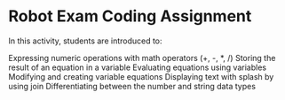 # Robot Exam Coding Assignment

In this activity, students are introduced to:

Expressing numeric operations with math operators (+, -, *, /)
Storing the result of an equation in a variable
Evaluating equations using variables
Modifying and creating variable equations
Displaying text with splash by using join
Differentiating between the number and string data types
